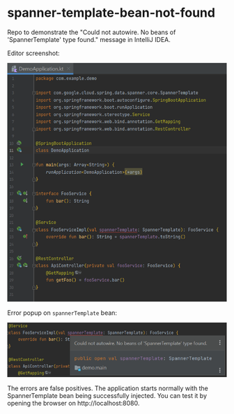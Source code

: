 # spanner-template-bean-not-found

Repo to demonstrate the "Could not autowire. No beans of 'SpannerTemplate' type found." message in IntelliJ IDEA.

Editor screenshot:

![Screenshot](screenshot.png)

Error popup on `spannerTemplate` bean:

![Could not autowire. No beans of 'SpannerTemplate' type found.](error.png)

The errors are false positives. The application starts normally with the SpannerTemplate bean being successfully injected. You can test it by opening the browser on http://localhost:8080.
